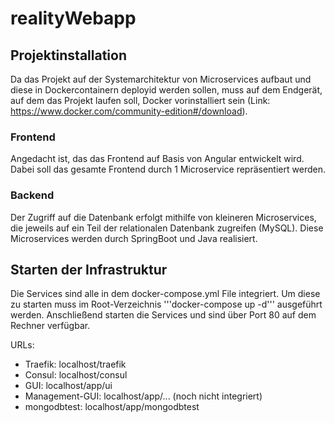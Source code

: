 # realityWebapp

## Projektinstallation
Da das Projekt auf der Systemarchitektur von Microservices aufbaut und diese in Dockercontainern deployid werden sollen, muss auf dem Endgerät, auf dem das Projekt laufen soll, Docker vorinstalliert sein (Link: https://www.docker.com/community-edition#/download).

### Frontend
Angedacht ist, das das Frontend auf Basis von Angular entwickelt wird. Dabei soll das gesamte Frontend durch 1 Microservice repräsentiert werden. 

### Backend
Der Zugriff auf die Datenbank erfolgt mithilfe von kleineren Microservices, die jeweils auf ein Teil der relationalen Datenbank zugreifen (MySQL). Diese Microservices werden durch SpringBoot und Java realisiert.


## Starten der Infrastruktur

Die Services sind alle in dem docker-compose.yml File integriert. Um diese zu starten muss im Root-Verzeichnis '''docker-compose up -d''' ausgeführt werden.
Anschließend starten die Services und sind über Port 80 auf dem Rechner verfügbar.

URLs:
- Traefik: localhost/traefik
- Consul: localhost/consul
- GUI: localhost/app/ui
- Management-GUI: localhost/app/... (noch nicht integriert)
- mongodbtest: localhost/app/mongodbtest